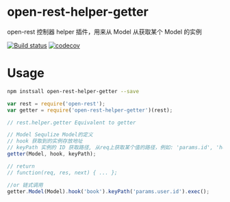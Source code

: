 # open-rest-helper-getter

open-rest 控制器 helper 插件，用来从 Model 从获取某个 Model 的实例

[![Build status](https://api.travis-ci.org/open-node/open-rest-helper-getter.svg?branch=master)](https://travis-ci.org/open-node/open-rest-helper-getter)
[![codecov](https://codecov.io/gh/open-node/open-rest-helper-getter/branch/master/graph/badge.svg)](https://codecov.io/gh/open-node/open-rest-helper-getter)

# Usage

```bash
npm instsall open-rest-helper-getter --save
```

```js
var rest = require('open-rest');
var getter = require('open-rest-helper-getter')(rest);

// rest.helper.getter Equivalent to getter

// Model Sequlize Model的定义
// hook 获取到的实例存放地址
// keyPath 实例的 ID 获取路径, 从req上获取某个值的路径，例如: 'params.id', 'hooks.user.name', 分别代表读取 req.params.id, req.hooks.user.name
getter(Model, hook, keyPath);

// return
// function(req, res, next) { ... };

//or 链式调用
getter.Model(Model).hook('book').keyPath('params.user.id').exec();
```
